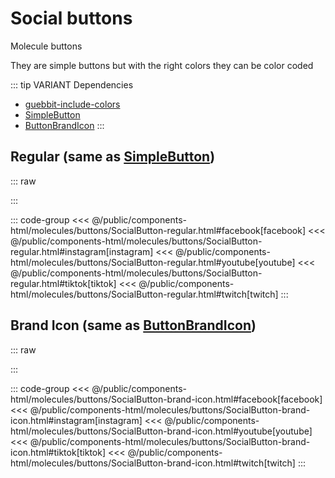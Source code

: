 # Social buttons
<Badge type="tip">Molecule</Badge> <Badge type="info">buttons</Badge>

They are simple buttons but with the right colors they can be color coded 

::: tip VARIANT Dependencies
- [guebbit-include-colors](/global/includers/colors.md)
- [SimpleButton](/atoms/buttons/SimpleButton)
- [ButtonBrandIcon](/atoms/buttons/ButtonBrandIcon)
:::

## Regular (same as [SimpleButton](/atoms/buttons/SimpleButton))

::: raw
<div class="dev-section">
    <!--@include: ../../public/components-html/molecules/buttons/SocialButton-regular.html -->
</div>
:::

::: code-group
<<< @/public/components-html/molecules/buttons/SocialButton-regular.html#facebook[facebook]
<<< @/public/components-html/molecules/buttons/SocialButton-regular.html#instagram[instagram]
<<< @/public/components-html/molecules/buttons/SocialButton-regular.html#youtube[youtube]
<<< @/public/components-html/molecules/buttons/SocialButton-regular.html#tiktok[tiktok]
<<< @/public/components-html/molecules/buttons/SocialButton-regular.html#twitch[twitch]
:::

## Brand Icon (same as [ButtonBrandIcon](/atoms/buttons/ButtonBrandIcon))

::: raw
<div class="dev-section">
    <!--@include: ../../public/components-html/molecules/buttons/SocialButton-brand-icon.html -->
</div>
:::

::: code-group
<<< @/public/components-html/molecules/buttons/SocialButton-brand-icon.html#facebook[facebook]
<<< @/public/components-html/molecules/buttons/SocialButton-brand-icon.html#instagram[instagram]
<<< @/public/components-html/molecules/buttons/SocialButton-brand-icon.html#youtube[youtube]
<<< @/public/components-html/molecules/buttons/SocialButton-brand-icon.html#tiktok[tiktok]
<<< @/public/components-html/molecules/buttons/SocialButton-brand-icon.html#twitch[twitch]
:::

<style lang="scss">
@import "../../theme.scss";
@include guebbit-include-colors(("brand"), ("border", "pseudo", "hover"));

@import "../../../components/atoms/buttons/SimpleButton.scss";
@import "../../../components/atoms/buttons/ButtonBrandIcon.scss";

</style>